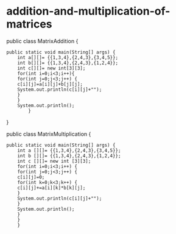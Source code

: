 # addition-and-multiplication-of-matrices
public class MatrixAddition {

	public static void main(String[] args) {
		int a[][]= {{1,3,4},{2,4,3},{3,4,5}};
		int b[][]= {{1,3,4},{2,4,3},{1,2,4}};
		int c[][]= new int[3][3];
		for(int i=0;i<3;i++){
		for(int j=0;j<3;j++) {
		c[i][j]=a[i][j]+b[j][j];
		System.out.println(c[i][j]+"");
		}
		}
		System.out.println();
			}
}
	
public class MatrixMultiplication {

	public static void main(String[] args) {
		int a [][]= {{1,3,4},{2,4,3},{3,4,5}};
		int b [][]= {{1,3,4},{2,4,3},{1,2,4}};
		int c [][]= new int [3][3];
		for(int i=0;i<3;i++) {
		for(int j=0;j<3;j++) {
		c[i][j]=0;
		for(int k=0;k<3;k++) {
		c[i][j]+=a[i][k]*b[k][j];
		}
		System.out.println(c[i][j]+"");
		}
		System.out.println();
		}
		}
		}

  
